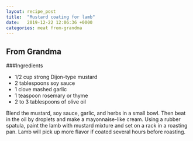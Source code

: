 ```yaml
---
layout: recipe_post
title:  "Mustard coating for lamb"
date:   2019-12-22 12:06:36 +0000
categories: meat from-grandma
---
```


## From Grandma
###Ingredients
* 1/2 cup strong Dijon-type mustard
* 2 tablespoons soy sauce
* 1 clove mashed garlic
* 1 teaspoon rosemary or thyme
* 2 to 3 tablespoons of olive oil


Blend the mustard, soy sauce, garlic, and herbs in a small bowl. Then beat in the oil by droplets and make a mayonnaise-like cream. Using a rubber spatula, paint the lamb with mustard mixture and set on a rack in a roasting pan. Lamb will pick up more flavor if coated several hours before roasting.
